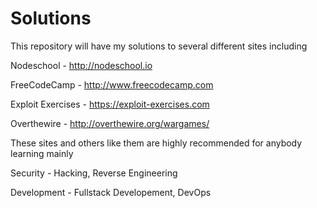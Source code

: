 # Solutions

This repository will have my solutions to several different sites including

Nodeschool - http://nodeschool.io

FreeCodeCamp - http://www.freecodecamp.com

Exploit Exercises - https://exploit-exercises.com

Overthewire - http://overthewire.org/wargames/


These sites and others like them are highly recommended for anybody learning mainly

Security - Hacking, Reverse Engineering

Development - Fullstack Developement, DevOps
